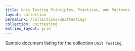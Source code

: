 ```yaml
---
title: Unit Testing Principles, Practices, and Patterns
layout: collection
permalink: /collections/unittesting/
collection: unittesting
entries_layout: grid
---
```


Sample document listing for the collection `Unit Testing`.